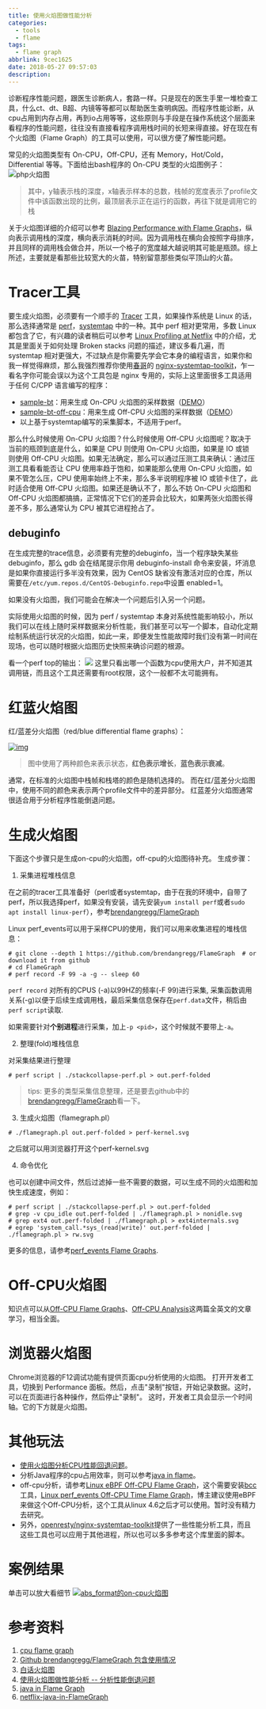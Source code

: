 ```yaml
---
title: 使用火焰图做性能分析
categories:
  - tools
  - flame
tags:
  - flame graph
abbrlink: 9cec1625
date: 2018-05-27 09:57:03
description:
---
```


诊断程序性能问题，跟医生诊断病人，套路一样。只是现在的医生手里一堆检查工具，什么ct、dt、B超、内镜等等都可以帮助医生查明病因。而程序性能诊断，从cpu占用到内存占用，再到io占用等等，这些原则与手段是在操作系统这个层面来看程序的性能问题，往往没有直接看程序调用栈时间的长短来得直接。好在现在有个火焰图（Flame Graph）的工具可以使用，可以很方便了解性能问题。
<!-- more -->

常见的火焰图类型有 On-CPU，Off-CPU，还有 Memory，Hot/Cold，Differential 等等。下面给出bash程序的 On-CPU 类型的火焰图例子：
![php火焰图](https://camo.githubusercontent.com/789f18134b375f4ef0ce667012aa7992bef365d5/687474703a2f2f7777772e6272656e64616e67726567672e636f6d2f466c616d654772617068732f6370752d626173682d666c616d6567726170682e737667)

> 其中，y轴表示栈的深度，x轴表示样本的总数，栈帧的宽度表示了profile文件中该函数出现的比例，最顶层表示正在运行的函数，再往下就是调用它的栈 

关于火焰图详细的介绍可以参考 [Blazing Performance with Flame Graphs](http://www.slideshare.net/brendangregg/blazing-performance-with-flame-graphs)，纵向表示调用栈的深度，横向表示消耗的时间。因为调用栈在横向会按照字母排序，并且同样的调用栈会做合并，所以一个格子的宽度越大越说明其可能是瓶颈。综上所述，主要就是看那些比较宽大的火苗，特别留意那些类似平顶山的火苗。 

# Tracer工具

要生成火焰图，必须要有一个顺手的 [Tracer](http://www.brendangregg.com/blog/2015-07-08/choosing-a-linux-tracer.html) 工具，如果操作系统是 Linux 的话，那么选择通常是 [perf](http://www.brendangregg.com/perf.html)，[systemtap](https://sourceware.org/systemtap/) 中的一种。其中 perf 相对更常用，多数 Linux 都包含了它，有兴趣的读者稍后可以参考 [Linux Profiling at Netflix](http://www.slideshare.net/brendangregg/scale2015-linux-perfprofiling) 中的介绍，尤其是里面关于如何处理 Broken stacks 问题的描述，建议多看几遍，而 systemtap 相对更强大，不过缺点是你需要先学会它本身的编程语言，如果你和我一样觉得麻烦，那么我强烈推荐你使用[春哥](http://weibo.com/agentzh)的 [nginx-systemtap-toolkit](https://github.com/openresty/nginx-systemtap-toolkit)，乍一看名字你可能会误以为这个工具包是 nginx 专用的，实际上这里面很多工具适用于任何 C/CPP 语言编写的程序：

- [sample-bt](https://github.com/openresty/nginx-systemtap-toolkit#sample-bt)：用来生成 On-CPU 火焰图的采样数据（[DEMO](http://openresty.org/download/user-flamegraph.svg)）
- [sample-bt-off-cpu](https://github.com/openresty/nginx-systemtap-toolkit#sample-bt-off-cpu)：用来生成 Off-CPU 火焰图的采样数据（[DEMO](http://agentzh.org/misc/flamegraph/off-cpu-lua-resty-mysql.svg)）
- 以上基于systemtap编写的采集脚本，不适用于perf。

那么什么时候使用 On-CPU 火焰图？什么时候使用 Off-CPU 火焰图呢？取决于当前的瓶颈到底是什么，如果是 CPU 则使用 On-CPU 火焰图，如果是 IO 或锁 则使用 Off-CPU 火焰图。如果无法确定，那么可以通过压测工具来确认：通过压测工具看看能否让 CPU 使用率趋于饱和，如果能那么使用 On-CPU 火焰图，如果不管怎么压，CPU 使用率始终上不来，那么多半说明程序被 IO 或锁卡住了，此时适合使用 Off-CPU 火焰图。如果还是确认不了，那么不妨 On-CPU 火焰图和 Off-CPU 火焰图都搞搞，正常情况下它们的差异会比较大，如果两张火焰图长得差不多，那么通常认为 CPU 被其它进程抢占了。

## debuginfo

在生成完整的trace信息，必须要有完整的debuginfo，当一个程序缺失某些debuginfo，那么 gdb 会在结尾提示你用 debuginfo-install 命令来安装，坏消息是如果你直接运行多半没有效果，因为 CentOS 缺省没有激活对应的仓库，所以需要在`/etc/yum.repos.d/CentOS-Debuginfo.repo`中设置 enabled=1。

如果没有火焰图，我们可能会在解决一个问题后引入另一个问题。

实际使用火焰图的时候，因为 perf / systemtap 本身对系统性能影响较小，所以我们可以在线上随时采样数据来分析性能，我们甚至可以写一个脚本，自动化定期绘制系统运行状况的火焰图，如此一来，即便发生性能故障时我们没有第一时间在现场，也可以随时根据火焰图历史快照来确诊问题的根源。

看一个perf top的输出：
![](use-flame-graph-debug/perf_top.png)
这里只看出哪一个函数为cpu使用大户，并不知道其调用链，而且这个工具还需要有root权限，这个一般都不太可能拥有。

# 红蓝火焰图

红/蓝差分火焰图（red/blue differential flame graphs）：

[![img](http://www.brendangregg.com/blog/images/2014/zfs-flamegraph-diff.svg)](http://www.brendangregg.com/blog/images/2014/zfs-flamegraph-diff.svg)

> 图中使用了两种颜色来表示状态，**红色表示增长**，**蓝色表示衰减**。 

通常，在标准的火焰图中栈帧和栈塔的颜色是随机选择的。 而在红/蓝差分火焰图中，使用不同的颜色来表示两个profile文件中的差异部分。 红蓝差分火焰图通常很适合用于分析程序性能倒退问题。

# 生成火焰图

下面这个步骤只是生成on-cpu的火焰图，off-cpu的火焰图待补充。
生成步骤：

1. 采集进程堆栈信息

在之前的tracer工具准备好（perl或者systemtap，由于在我的环境中，自带了perf，所以我选择perf，如果没有安装，请先安装`yum install perf`或者`sudo apt install linux-perf`），参考[brendangregg/FlameGraph](https://github.com/brendangregg/FlameGraph)

Linux perf_events可以用于采样CPU的使用，我们可以用来收集进程的堆栈信息：

```
# git clone --depth 1 https://github.com/brendangregg/FlameGraph  # or download it from github
# cd FlameGraph
# perf record -F 99 -a -g -- sleep 60
```

`perf record` 对所有的CPUS (-a)以99HZ的频率(-F 99)进行采集, 采集函数调用关系(-g)以便于后续生成调用栈，最后采集信息保存在`perf.data`文件，稍后由 `perf script`读取.

如果需要针对**个别进程**进行采集，加上`-p <pid>`，这个时候就不要带上`-a`。

2. 整理(fold)堆栈信息

对采集结果进行整理

```shell
# perf script | ./stackcollapse-perf.pl > out.perf-folded
```

> tips: 更多的类型采集信息整理，还是要去github中的[brendangregg/FlameGraph](https://github.com/brendangregg/FlameGraph)看一下。

3. 生成火焰图（flamegraph.pl）

```shell
# ./flamegraph.pl out.perf-folded > perf-kernel.svg
```

之后就可以用浏览器打开这个perf-kernel.svg

4. 命令优化

也可以创建中间文件，然后过滤掉一些不需要的数据，可以生成不同的火焰图和加快生成速度，例如：

```
# perf script | ./stackcollapse-perf.pl > out.perf-folded
# grep -v cpu_idle out.perf-folded | ./flamegraph.pl > nonidle.svg
# grep ext4 out.perf-folded | ./flamegraph.pl > ext4internals.svg
# egrep 'system_call.*sys_(read|write)' out.perf-folded | ./flamegraph.pl > rw.svg
```

更多的信息，请参考[perf_events Flame Graphs](http://www.brendangregg.com/perf.html#FlameGraphs).

# Off-CPU火焰图

知识点可以从[Off-CPU Flame Graphs](http://www.brendangregg.com/FlameGraphs/offcpuflamegraphs.html)、[Off-CPU Analysis](http://www.brendangregg.com/offcpuanalysis.html)这两篇全英文的文章学习，相当全面。

# 浏览器火焰图

Chrome浏览器的F12调试功能有提供页面cpu分析使用的火焰图。
打开开发者工具，切换到 Performance 面板。然后，点击"录制"按钮，开始记录数据。这时，可以在页面进行各种操作，然后停止"录制"。
这时，开发者工具会显示一个时间轴。它的下方就是火焰图。

# 其他玩法

- [使用火焰图分析CPU性能回退问题](https://linux.cn/article-4670-1.html)。
- 分析Java程序的cpu占用效率，则可以参考[java in flame](http://colobu.com/2016/08/10/Java-Flame-Graphs/)。
- off-cpu分析，请参考[Linux eBPF Off-CPU Flame Graph](http://www.brendangregg.com/blog/2016-01-20/ebpf-offcpu-flame-graph.html)，这个需要安装[bcc](https://github.com/iovisor/bcc)工具，[Linux perf_events Off-CPU Time Flame Graph](http://www.brendangregg.com/blog/2015-02-26/linux-perf-off-cpu-flame-graph.html)，博主建议使用eBPF来做这个Off-CPU分析，这个工具从linux 4.6之后才可以使用。暂时没有精力去研究。
- 另外，[openresty/nginx-systemtap-toolkit](https://github.com/openresty/nginx-systemtap-toolkit)提供了一些性能分析工具，而且这些工具也可以应用于其他进程，所以也可以多多参考这个库里面的脚本。

# 案例结果
<!-- 默认的![]()图片标签无法正常地显示svg，显示结果无法进行缩放和选择，改为embed标签并加大小 -->
<!-- embed width="700" src="/archives/9cec1625/perf-abs_format.svg" type="image/svg+xml"/></div -->
单击可以放大看细节
[![abs_format的on-cpu火焰图](perf-abs_format.svg)](9cec1625/perf-abs_format.svg)

# 参考资料

1. [cpu flame graph](http://www.brendangregg.com/FlameGraphs/cpuflamegraphs.html)
2. [Github brendangregg/FlameGraph 包含使用情况](https://github.com/brendangregg/FlameGraph)
3. [白话火焰图](https://huoding.com/2016/08/18/531)
4. [使用火焰图做性能分析 -- 分析性能倒退问题](http://neoremind.com/2017/09/%e4%bd%bf%e7%94%a8%e7%81%ab%e7%84%b0%e5%9b%be%e5%81%9a%e6%80%a7%e8%83%bd%e5%88%86%e6%9e%90/)
5. [java in Flame Graph](http://www.brendangregg.com/blog/2014-06-12/java-flame-graphs.html)
6. [netflix-java-in-FlameGraph](https://medium.com/netflix-techblog/java-in-flames-e763b3d32166)